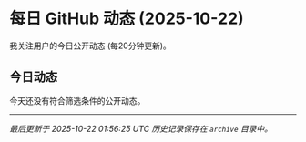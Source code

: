 # 每日 GitHub 动态 (2025-10-22)

我关注用户的今日公开动态 (每20分钟更新)。

## 今日动态

今天还没有符合筛选条件的公开动态。

---
*最后更新于 2025-10-22 01:56:25 UTC*
*历史记录保存在 `archive` 目录中。*
